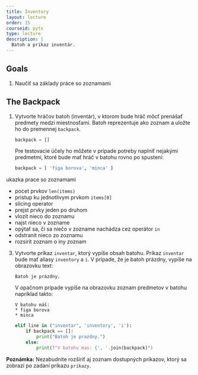 ```yaml
---
title: Inventory
layout: lecture 
order: 15
courseid: pytx
type: lecture
description: |
  Batoh a príkaz inventár.
---
```


## Goals

1. Naučiť sa základy práce so zoznamami

## The Backpack

1. Vytvorte hráčov batoh (inventár), v ktorom bude hráč môcť prenášať predmety medzi miestnosťami. Batoh reprezentuje ako zoznam a uložte ho do premennej `backpack`.

   ```python
   backpack = []
   ```

   Pre testovacie účely ho môžete v prípade potreby naplniť nejakými predmetmi, ktoré bude mať hráč v batohu rovno po spustení:

   ```python
   backpack = [ 'figa borova', 'minca' ]
   ```

ukazka prace so zoznamami

* pocet prvkov `len(items)`
* pristup ku jednotlivym prvkom `items[0]`
* slicing operator
* prejst prvky jeden po druhom
* vlozit nieco do zoznamu
* najst nieco v zozname
* opýtať sa, či sa niečo v zozname nachádza cez operátor `in`
* odstranit nieco zo zoznamu
* rozsirit zoznam o iny zoznam
   

3. Vytvorte príkaz `inventar`, ktorý vypíše obsah batohu. Príkaz `inventar` bude mať aliasy `inventory` a `i`. V prípade, že je batoh prázdny, vypíše na obrazovku text:

   ```
   Batoh je prázdny.
   ```

   V opačnom prípade vypíše na obrazovku zoznam predmetov v batohu napríklad takto:

   ```
   V batohu máš:
   * figa borova
   * minca
   ```

   ```python
   elif line in ("inventar", 'inventory', 'i'):
       if backpack == []:
           print("Batoh je prazdny.")
       else:
           print(f"V batohu mas: {', '.join(backpack)")
   ```

  **Poznámka:** Nezabudnite rozšíriť aj zoznam dostupných príkazov, ktorý sa zobrazí po zadaní príkazu `prikazy`.